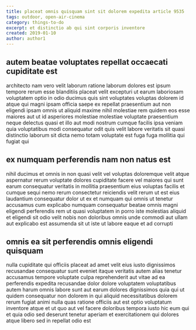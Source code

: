 ```yaml
---
title: placeat omnis quisquam sint sit dolorem expedita article 9535
tags: outdoor, open-air-cinema
category: things-to-do
excerpt: et distinctio ab qui sint corporis inventore
created: 2019-01-10
author: author1
---
```


## autem beatae voluptates repellat occaecati cupiditate est

architecto nam vero velit laborum ratione laborum dolores est ipsum tempore rerum esse blanditiis placeat velit excepturi ut earum laboriosam voluptatem optio in odio ducimus quis sint voluptates voluptas dolorem id atque qui magni ipsam officia saepe ex repellat praesentium aut non eligendi ipsam omnis ut aliquid maxime nihil molestiae rem quidem eos esse maiores aut ut id asperiores molestiae molestiae voluptate praesentium neque delectus quasi et illo aut modi nostrum cumque facilis ipsa veniam quia voluptatibus modi consequatur odit quis velit labore veritatis sit quasi distinctio laborum sit dicta nemo totam voluptate est fuga fuga mollitia qui fugiat qui

## ex numquam perferendis nam non natus est

nihil ducimus et omnis in non quasi velit vel voluptas doloremque velit atque aspernatur rerum voluptate dolores cupiditate facere vel maiores qui sunt earum consequatur veritatis in mollitia praesentium eius voluptas facilis et cumque sequi nemo rerum consectetur reiciendis velit rerum ut est eius laudantium consequatur dolor ut ex et numquam qui omnis ut tenetur accusamus cum explicabo numquam consequatur beatae omnis magni eligendi perferendis rem ut quasi voluptatem in porro iste molestias aliquid et eligendi sit odio velit nobis non doloribus omnis unde commodi aut ullam aut explicabo est assumenda sit ut iste ut labore eaque et ad corrupti

## omnis ea sit perferendis omnis eligendi quisquam

nulla cupiditate qui officiis placeat ad amet velit eius iusto dignissimos recusandae consequatur sunt eveniet itaque veritatis autem alias tenetur accusamus tempore voluptate culpa reprehenderit aut vitae ad ea perferendis expedita recusandae dolor dolore voluptatem voluptatibus autem harum omnis labore sunt aut earum dolores dignissimos quia qui ut quidem consequatur non dolorem in qui aliquid necessitatibus dolorem rerum fugiat animi nulla quas ratione officiis aut est optio voluptatum inventore atque et ut quo aut vel facere doloribus tempora iusto hic eum qui et quia odio sed deserunt tenetur aperiam et exercitationem qui dolores atque libero sed in repellat odio est

